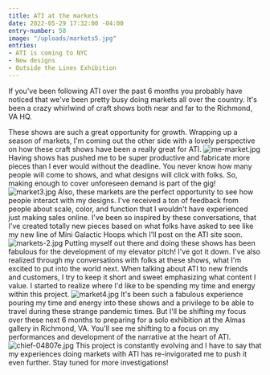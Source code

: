 ```yaml
---
title: ATI at the markets
date: 2022-05-29 17:32:00 -04:00
entry-number: 58
image: "/uploads/markets5.jpg"
entries:
- ATI is coming to NYC
- New designs
- Outside the Lines Exhibition
---
```


If you've been following ATI over the past 6 months you probably have noticed that we've been pretty busy doing markets all over the country. It's been a crazy whirlwind of craft shows both near and far to the Richmond, VA HQ.

These shows are such a great opportunity for growth. Wrapping up a season of markets, I'm coming out the other side with a lovely perspective on how these craft shows have been a really great for ATI.
![me-market.jpg](/uploads/me-market.jpg)
Having shows has pushed me to be super productive and fabricate more pieces than I ever would without the deadline. You never know how many people will come to shows, and what designs will click with folks. So, making enough to cover unforeseen demand is part of the gig!
![market3.jpg](/uploads/market3.jpg)
Also, these markets are the perfect opportunity to see how people interact with my designs. I've received a ton of feedback from people about scale, color, and function that I wouldn't have experienced just making sales online. I've been so inspired by these conversations, that I've created totally new pieces based on what folks have asked to see like my new line of Mini Galactic Hoops which I'll post on the ATI site soon.
![markets-2.jpg](/uploads/markets-2.jpg)
Putting myself out there and doing these shows has been fabulous for the development of my elevator pitch! I've got it down. I've also realized through my conversations with folks at these shows, what I'm excited to put into the world next. When talking about ATI to new friends and customers, I try to keep it short and sweet emphasizing what content I value. I started to realize where I'd like to be spending my time and energy within this project. 
![market4.jpg](/uploads/market4.jpg)
It's been such a fabulous experience pouring my time and energy into these shows and a privilege to be able to travel during these strange pandemic times. But I'll be shifting my focus over these next 6 months to preparing for a solo exhibition at the Almas gallery in Richmond, VA. You'll see me shifting to a focus on my performances and development of the narrative at the heart of ATI.
![chief-04807e.jpg](/uploads/chief-04807e.jpg) 
This project is constantly evolving and I have to say that my experiences doing markets with ATI has re-invigorated me to push it even further. Stay tuned for more investigations! 